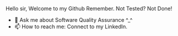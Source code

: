 Hello sir, Welcome to my Github
Remember. Not Tested? Not Done!

- 💬 Ask me about Software Quality Assurance ^_^
- 📫 How to reach me: Connect to my LinkedIn.
